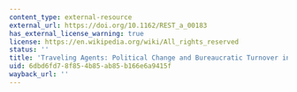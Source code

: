 ```yaml
---
content_type: external-resource
external_url: https://doi.org/10.1162/REST_a_00183
has_external_license_warning: true
license: https://en.wikipedia.org/wiki/All_rights_reserved
status: ''
title: 'Traveling Agents: Political Change and Bureaucratic Turnover in India'
uid: 6dbd6fd7-8f85-4b85-ab85-b166e6a9415f
wayback_url: ''
---
```

